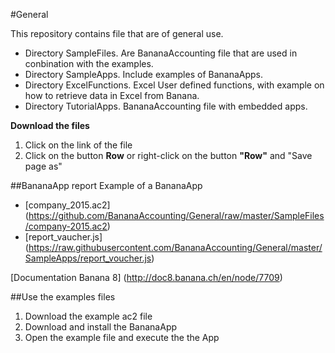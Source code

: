 #General 

This repository contains file that are of general use.

* Directory SampleFiles. Are BananaAccounting file that are used in conbination with the examples. 
* Directory SampleApps. Include examples of BananaApps.
* Directory ExcelFunctions. Excel User defined functions, with example on how to retrieve data in Excel from Banana.
* Directory TutorialApps. BananaAccounting file with embedded apps.




**Download the files**

1. Click on the link of the file
2. Click on the button **Row** or right-click on the button **"Row"** and "Save page as" 

##BananaApp report
Example of a BananaApp
* [company_2015.ac2] (https://github.com/BananaAccounting/General/raw/master/SampleFiles/company-2015.ac2)
* [report_vaucher.js] (https://raw.githubusercontent.com/BananaAccounting/General/master/SampleApps/report_voucher.js)

[Documentation Banana 8] (http://doc8.banana.ch/en/node/7709)

##Use the examples files
1. Download the example ac2 file
2. Download and install the BananaApp
3. Open the example file and execute the the App
